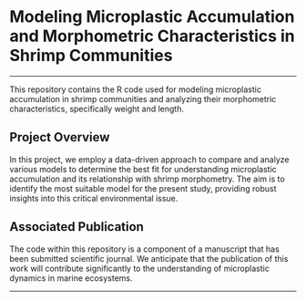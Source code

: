 # Modeling Microplastic Accumulation and Morphometric Characteristics in Shrimp Communities

---

This repository contains the R code used for modeling microplastic accumulation in shrimp communities and analyzing their morphometric characteristics, specifically weight and length.

## Project Overview

In this project, we employ a data-driven approach to compare and analyze various models to determine the best fit for understanding microplastic accumulation and its relationship with shrimp morphometry. The aim is to identify the most suitable model for the present study, providing robust insights into this critical environmental issue.

## Associated Publication

The code within this repository is a component of a manuscript that has been submitted scientific journal. We anticipate that the publication of this work will contribute significantly to the understanding of microplastic dynamics in marine ecosystems.

---